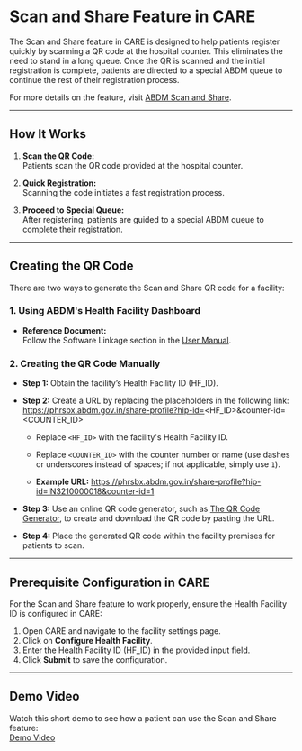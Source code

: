 # Scan and Share Feature in CARE

The Scan and Share feature in CARE is designed to help patients register quickly by scanning a QR code at the hospital counter. This eliminates the need to stand in a long queue. Once the QR is scanned and the initial registration is complete, patients are directed to a special ABDM queue to continue the rest of their registration process.

For more details on the feature, visit [ABDM Scan and Share](https://abdm.gov.in/scan-share).

---

## How It Works

1. **Scan the QR Code:**  
   Patients scan the QR code provided at the hospital counter.

2. **Quick Registration:**  
   Scanning the code initiates a fast registration process.

3. **Proceed to Special Queue:**  
   After registering, patients are guided to a special ABDM queue to complete their registration.

---

## Creating the QR Code

There are two ways to generate the Scan and Share QR code for a facility:

### 1. Using ABDM's Health Facility Dashboard

- **Reference Document:**  
  Follow the Software Linkage section in the [User Manual](https://sandboxcms.abdm.gov.in/uploads/User_Manual_New_58c71f13dc.pdf).

### 2. Creating the QR Code Manually

- **Step 1:** Obtain the facility’s Health Facility ID (HF_ID).
  
- **Step 2:** Create a URL by replacing the placeholders in the following link: https://phrsbx.abdm.gov.in/share-profile?hip-id=<HF_ID>&counter-id=<COUNTER_ID>

    - Replace `<HF_ID>` with the facility's Health Facility ID.

    - Replace `<COUNTER_ID>` with the counter number or name (use dashes or underscores instead of spaces; if not applicable, simply use `1`).

    - **Example URL:** https://phrsbx.abdm.gov.in/share-profile?hip-id=IN3210000018&counter-id=1

- **Step 3:** Use an online QR code generator, such as [The QR Code Generator](https://www.the-qrcode-generator.com/), to create and download the QR code by pasting the URL.

- **Step 4:** Place the generated QR code within the facility premises for patients to scan.

---

## Prerequisite Configuration in CARE

For the Scan and Share feature to work properly, ensure the Health Facility ID is configured in CARE:

1. Open CARE and navigate to the facility settings page.
2. Click on **Configure Health Facility**.
3. Enter the Health Facility ID (HF_ID) in the provided input field.
4. Click **Submit** to save the configuration.

---

## Demo Video

Watch this short demo to see how a patient can use the Scan and Share feature:  
[Demo Video](https://drive.google.com/file/d/11Dwf_wId2VpdSpSSbmgWEwYoAFWGxBs_/view?usp=sharing)
